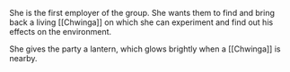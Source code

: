 She is the first employer of the group.
She wants them to find and bring back a living [[Chwinga]] on which she can experiment and find out his effects on the environment.

She gives the party a lantern, which glows brightly when a [[Chwinga]] is nearby.
